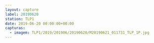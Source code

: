 ```yaml
---
layout: capture
label: 20190620
station: TLP1
date: 2019-06-20 00:00:00+00:00
capturas:
  - imagem: TLP1/2019/201906/20190620/M20190621_011731_TLP_1P.jpg
---
```

